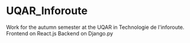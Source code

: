 # UQAR_Inforoute
Work for the autumn semester at the UQAR in Technologie de l'inforoute.
Frontend on React.js
Backend on Django.py

